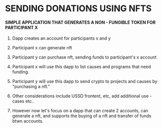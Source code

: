 # SENDING DONATIONS USING NFTS

#### SIMPLE APPLICATION THAT GENERATES A NON - FUNGIBLE TOKEN FOR PARTICIPANT X

1. Dapp creates an account for participants x and y

2. Participant x can generate nft 

3. Participant y can purchase nft, sending funds to participant's x account

4. Participant x will use this dapp to list causes and programs that need funding. 

5. Participant y will use this dapp to send crypto to projects and causes by "purchasing a nft."

6. Other considerations include USSD frontent, etc, add additional use - cases etc..

7. However now let's focus on a dapp that can create 2 accounts, can generate a nft, and supports the buying of a nft and transfer of funds btwn accounts. 

